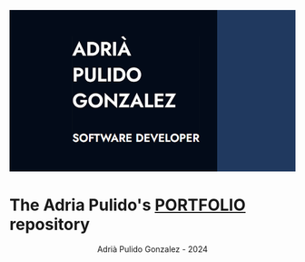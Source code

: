 ![Portfolio Front Page](/README%20sources/repositoryImage.png)

# The Adria Pulido's [**PORTFOLIO**](https://adjepg.github.io/Portfolio/) repository

<p align="center">Adrià Pulido Gonzalez - 2024</p>
